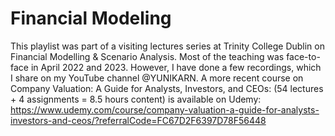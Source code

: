 # Financial Modeling
This playlist was part of a visiting lectures series at Trinity College Dublin on Financial  Modelling &amp; Scenario Analysis. Most of the teaching was face-to-face in April 2022 and 2023. However, I have done a few recordings, which I share on my YouTube channel @YUNIKARN. A more recent course on Company Valuation: A Guide for Analysts, Investors, and CEOs: (54 lectures + 4 assignments = 8.5 hours content) is available on Udemy: https://www.udemy.com/course/company-valuation-a-guide-for-analysts-investors-and-ceos/?referralCode=FC67D2F6397D78F56448

